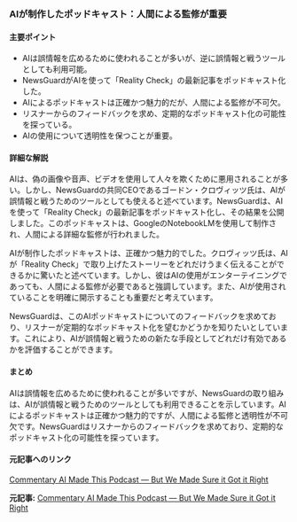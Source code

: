 ### AIが制作したポッドキャスト：人間による監修が重要

#### 主要ポイント
- AIは誤情報を広めるために使われることが多いが、逆に誤情報と戦うツールとしても利用可能。
- NewsGuardがAIを使って「Reality Check」の最新記事をポッドキャスト化した。
- AIによるポッドキャストは正確かつ魅力的だが、人間による監修が不可欠。
- リスナーからのフィードバックを求め、定期的なポッドキャスト化の可能性を探っている。
- AIの使用について透明性を保つことが重要。

#### 詳細な解説

AIは、偽の画像や音声、ビデオを使用して人々を欺くために悪用されることが多い。しかし、NewsGuardの共同CEOであるゴードン・クロヴィッツ氏は、AIが誤情報と戦うためのツールとしても使えると述べています。NewsGuardは、AIを使って「Reality Check」の最新記事をポッドキャスト化し、その結果を公開しました。このポッドキャストは、GoogleのNotebookLMを使用して制作され、人間による詳細な監修が行われました。

AIが制作したポッドキャストは、正確かつ魅力的でした。クロヴィッツ氏は、AIが「Reality Check」で取り上げたストーリーをどれだけうまく伝えることができるかに驚いたと述べています。しかし、彼はAIの使用がエンターテイニングであっても、人間による監修が必要であると強調しています。また、AIが使用されていることを明確に開示することも重要だと考えています。

NewsGuardは、このAIポッドキャストについてのフィードバックを求めており、リスナーが定期的なポッドキャスト化を望むかどうかを知りたいとしています。これにより、AIが誤情報と戦うための新たな手段としてどれだけ有効であるかを評価することができます。

#### まとめ

AIは誤情報を広めるために使われることが多いですが、NewsGuardの取り組みは、AIが誤情報と戦うためのツールとしても利用できることを示しています。AIによるポッドキャストは正確かつ魅力的ですが、人間による監修と透明性が不可欠です。NewsGuardはリスナーからのフィードバックを求めており、定期的なポッドキャスト化の可能性を探っています。

#### 元記事へのリンク
[Commentary AI Made This Podcast — But We Made Sure it Got it Right](リンク先URL)

**元記事:** [Commentary AI Made This Podcast — But We Made Sure it Got it Right](https://www.newsguardrealitycheck.com/p/commentary-ai-made-this-podcast-but)